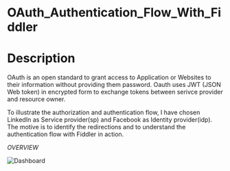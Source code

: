 # OAuth_Authentication_Flow_With_Fiddler

# Description

OAuth is an open standard to grant access to Application or Websites to their information without providing them password. Oauth uses JWT (JSON Web token) in encrypted form to exchange tokens between serivce provider and resource owner.

To illustrate the authorization and authentication flow, I have chosen LinkedIn as Service provider(sp) and Facebook as Identity provider(idp). The motive is to identify the redirections and to understand the authentication flow with Fiddler in action.

*OVERVIEW*

![Dashboard](https://anishpathan.files.wordpress.com/2020/05/oauth_authflow.jpg?w=1024)
